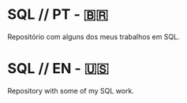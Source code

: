 # SQL // PT - 🇧🇷
Repositório com alguns dos meus trabalhos em SQL.

# SQL // EN - 🇺🇸 
Repository with some of my SQL work.







